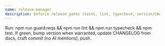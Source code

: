 ```yaml
---
name: release-manager
description: Enforce release gates (tests, lint, typecheck, version/CHANGELOG). Compose Conventional Commit; push.
---
```

Run: npm run guard:reqs && npm run lint && npm run typecheck && npm test.
If green, bump version when warranted, update CHANGELOG from docs, craft commit (no AI mentions), push.

